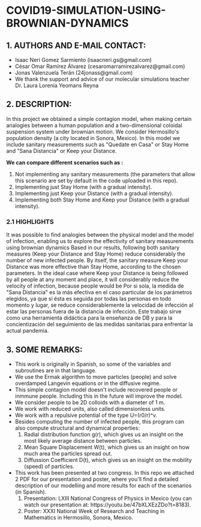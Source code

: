 # COVID19-SIMULATION-USING-BROWNIAN-DYNAMICS

## 1. AUTHORS AND E-MAIL CONTACT:
<ul>
<li>Isaac Neri Gomez Sarmiento (isaacneri.gs@gmail.com) </li>
<li> César Omar Ramírez Álvarez (cesaromarramirezalvarez@gmail.com) </li>
<li> Jonas Valenzuela Terán     (24jonass@gmail.com) </li>
<li>We thank the support and advice of our molecular simulations teacher Dr. Laura Lorenia Yeomans Reyna </li>
</ul>


## 2. DESCRIPTION:
In this project we obtained a simple contagion model, when making certain analogies between a human population and
a two-dimensional coloidal suspension system under brownian motion.
We consider Hermosillo's population density (a city located in Sonora, Mexico).
In this model we include sanitary measurements such as "Quedate en Casa" or Stay Home
and "Sana Distancia" or Keep your Distance.

<b>We can compare different scenarios such as :</b>
<ol>
<li> Not implementing any sanitary measurements (the parameters that allow this scenario are set by default in the code uploaded in this repo).</li>
<li> Implementing just Stay Home (with a gradual intensity).</li>
<li> Implementing just Keep your Distance (with a gradual intensity).</li>
<li> Implementing both Stay Home and Keep your Distance (with a gradual intensity).</li>
</ol>

### 2.1 HIGHLIGHTS

It was possible to find analogies between the physical model and the model of infection, enabling us to explore the effectivity of sanitary measurements using brownian dynamics
Based in our results, following both sanitary measures (Keep your Distance and Stay Home) reduce considerably the number of new infected people.
By itself, the sanitary measure Keep your Distance was more effective than Stay Home, according to the chosen parameters. In the ideal case where Keep your Distance is being followed by all people at any moment and place, it will considerably reduce the velocity of infection, because people would be 
Por si sola, la
medida de "Sana Distancia" es la más efectiva en el caso
particular de los parámetros elegidos, ya que si ésta es
seguida por todas las personas en todo momento y lugar,
se reduce considerablemente la velocidad de infección al
estar las personas fuera de la distancia de infección. Este
trabajo sirve como una herramienta didáctica para la enseñanza
de DB y para la concientización del seguimiento de
las medidas sanitarias para enfrentar la actual pandemia.

## 3. SOME REMARKS:
<ul>
<li>This work is originally in Spanish, so some of the variables and subroutines are in that language.</li>
<li>We use the Ermak algorithm to move particles (people) and solve overdamped Langevin equations or in the diffusive regime. </li>
<li>This simple contagion model doesn't include recovered people or inmmune people. Including this in the future will improve the model.</li>
<li>We consider people to be 2D colloids with a diameter of 1 m.</li>
<li>We work with reduced units, also called dimensionless units.</li>
<li>We work with a repulsive potential of the type U=(r0/r)^v.</li>
<li>Besides computing the number of infected people, this program can also compute structural and dynamical properties:
    <ol>
    <li> Radial distribution function g(r), which gives us an insight on the most likely average distance between particles.</li>
    <li> Mean Square Displacement W(t), which gives us an insight on how much area the particles spread out.</li>
    <li> Diffussion Coefficient D(t), which gives us an insight on the mobility (speed) of particles.</li>
    </ol>
    </li>
<li> This work has been presented at two congress. In this repo we attached 2 PDF for our presentation and poster, where  you'll find a detailed description of our modelling and more results for each of the scenarios (in Spanish).
    <ol>
    <li>Presentation: LXIII National Congress of Physics in Mexico (you can watch our presentation at: https://youtu.be/47bXLXEzZDo?t=8183). </li>
    <li>Poster: XXXI National Week of Research and Teaching in Mathematics in Hermosillo, Sonora, Mexico. </li>
    </ol>
    </li>
</ul>
